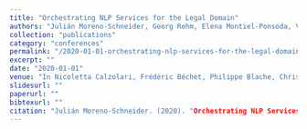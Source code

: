```yaml
---
title: "Orchestrating NLP Services for the Legal Domain"
authors: "Julián Moreno-Schneider, Georg Rehm, Elena Montiel-Ponsoda, Víctor Rodriguez-Doncel, Artem Revenko, Sotirios Karampatakis, Maria Khvalchik, Christian Sageder, Jorge Gracia, and Filippo Maganza"
collection: "publications"
category: "conferences"
permalink: "/2020-01-01-orchestrating-nlp-services-for-the-legal-domain"
excerpt: ""
date: "2020-01-01"
venue: "In Nicoletta Calzolari, Frédéric Béchet, Philippe Blache, Christopher Cieri, Khalid Choukri, Thierry Declerck, Hitoshi Isahara, Bente Maegaard, Joseph Mariani, Asuncion Moreno, Jan Odijk, and Stelios Piperidis, editors, Proceedings of the 12th Language Resources and Evaluation Conference (LREC 2020), Marseille, France, 5 2020. European Language Resources Association (ELRA)."
slidesurl: ""
paperurl: ""
bibtexurl: ""
citation: "Julián Moreno-Schneider. (2020). "Orchestrating NLP Services for the Legal Domain." *In Nicoletta Calzolari, Frédéric Béchet, Philippe Blache, Christopher Cieri, Khalid Choukri, Thierry Declerck, Hitoshi Isahara, Bente Maegaard, Joseph Mariani, Asuncion Moreno, Jan Odijk, and Stelios Piperidis, editors, Proceedings of the 12th Language Resources and Evaluation Conference (LREC 2020), Marseille, France, 5 2020. European Language Resources Association (ELRA).*."
---
```


